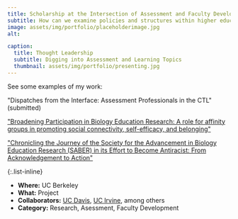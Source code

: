 ```yaml
---
title: Scholarship at the Intersection of Assessment and Faculty Development
subtitle: How can we examine policies and structures within higher education that contribute to inequities?
image: assets/img/portfolio/placeholderimage.jpg
alt: 

caption:
  title: Thought Leadership
  subtitle: Digging into Assessment and Learning Topics
  thumbnail: assets/img/portfolio/presenting.jpg
---
```


See some examples of my work:

"Dispatches from the Interface: Assessment Professionals in the CTL" (submitted)

["Broadening Participation in Biology Education Research: A role for affinity groups in promoting social connectivity, self-efficacy, and belonging"](https://www.lifescied.org/doi/full/10.1187/cbe.23-01-0004)

["Chronicling the Journey of the Society for the Advancement in Biology Education Research (SABER) in its Effort to Become Antiracist: From Acknowledgement to Action"](https://www.frontiersin.org/articles/10.3389/feduc.2021.780401/full)

{:.list-inline}
- **Where:** UC Berkeley
- **What:** Project
- **Collaborators:** [UC Davis](https://assessment.ucdavis.edu/), [UC Irvine](https://dtei.uci.edu/), among others
- **Category:** Research, Asessment, Faculty Development

